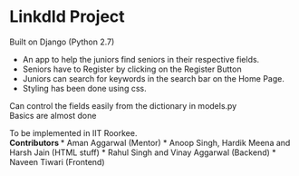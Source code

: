 # LinkdId Project<br>
Built on Django (Python 2.7)<br>

* An app to help the juniors find seniors in their respective fields.
* Seniors have to Register by clicking on the Register Button
* Juniors can search for keywords in the search bar on the Home Page.
* Styling has been done using css.
	
Can control the fields easily from the dictionary in models.py<br>
Basics are almost done<br>

To be implemented in IIT Roorkee.<br>
<b>Contributors </b>
	* Aman Aggarwal (Mentor)
	* Anoop Singh, Hardik Meena and Harsh Jain (HTML stuff)
	* Rahul Singh and Vinay Aggarwal (Backend)
	* Naveen Tiwari (Frontend)
